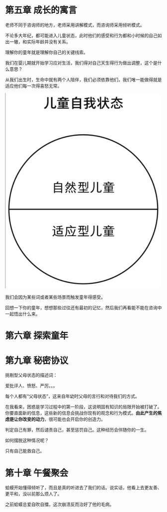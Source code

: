 # 第五章 成长的寓言

老师不同于咨询师的地方，老师采用讲解模式，而咨询师采用倾听模式。

不论多大年纪，都可能进入儿童状态，此时他们的感受和行为都和小时候的自己如出一辙，和实际年龄并没有关系。



理解你的童年就是理解你自己的关键线索。



我们在婴儿期就开始学习应对生活，我们得对自己天生得行为做出调整，这个是什么意思？

从我们出生时，生命中就有两个人陪伴，我们必须依靠他们，我们唯一能做得就是适应他们每一次得喜怒无常。

![image-20250725083520628](./picture/image-20250725083520628.png)

我们会因为某些词或者某些场景而触发童年得感受。

回想一下你的童年，想想那些过往还有最初的记忆，然后我们再看能不能在咨询中一起悟出什么来。

# 第六章 探索童年



# 第九章 秘密协议

挑剔型父母状态的描述词：

爱批评人、愤怒、严厉。。。

每个人都有“父母状态”，这来自年幼时父母的言行和对待我们的方式。



在我看来，困惑是学习过程中的第一阶段，这说明固有知识的局限开始被打破了。你要直面新的信息，这些新的信息会挑战你现有的观念和行为模式。**由此产生的焦虑是让你改变的动力**，很可能也会开启你的创造力。



判定自己有罪，然后谴责自己，甚至惩罚自己。这种经历会伴随你的一生。

如何摆脱这种情况呢？

只有自己能救自己。



# 第十章 午餐聚会

蛤蟆开始懂得倾听了，而且是真的听进去了我们的话。说实话，他看上去更友善、更平和，没以前那么烦人了。

之前蛤蟆总爱自吹自擂，这次崩溃反而治好了他的毛病。

